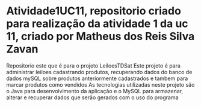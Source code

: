 # Atividade1UC11, repositorio criado para realização da atividade 1 da uc 11, criado por Matheus dos Reis Silva Zavan
Repositorio este que é para o projeto LeiloesTDSat
Este projeto é para administrar leiloes cadastrando produtos, recuperando dados do banco de dados mySQL sobre produtos anteriormente cadastrados e tambem para marcar produtos como vendidos
As tecnologias utilizadas neste projeto são o Java para desenvolvimento da aplicação e o MySQL para armazenar, alterar e recuperar dados que serão gerados com o uso do programa
